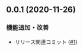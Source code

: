 
<a name="0.0.1"></a>
## 0.0.1 (2020-11-26)

### 機能追加・改善

* リリース関連コミット ([#1](https://github.com/linecorphat/releaseTest/issues/1))

